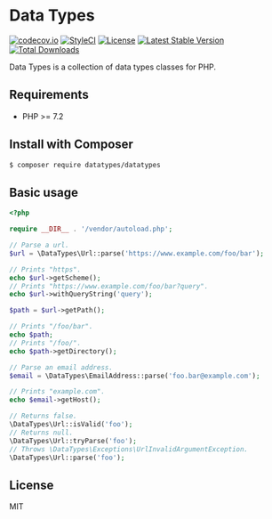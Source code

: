 # Data Types

[![codecov.io](https://codecov.io/gh/themichaelhall/datatypes/coverage.svg?branch=master)](https://codecov.io/gh/themichaelhall/datatypes?branch=master)
[![StyleCI](https://styleci.io/repos/60113501/shield?style=flat&branch=master)](https://styleci.io/repos/60113501)
[![License](https://poser.pugx.org/datatypes/datatypes/license)](https://packagist.org/packages/datatypes/datatypes)
[![Latest Stable Version](https://poser.pugx.org/datatypes/datatypes/v/stable)](https://packagist.org/packages/datatypes/datatypes)
[![Total Downloads](https://poser.pugx.org/datatypes/datatypes/downloads)](https://packagist.org/packages/datatypes/datatypes)

Data Types is a collection of data types classes for PHP.

## Requirements

- PHP >= 7.2

## Install with Composer

``` bash
$ composer require datatypes/datatypes
```

## Basic usage

```php
<?php

require __DIR__ . '/vendor/autoload.php';

// Parse a url.
$url = \DataTypes\Url::parse('https://www.example.com/foo/bar');

// Prints "https".
echo $url->getScheme();
// Prints "https://www.example.com/foo/bar?query".
echo $url->withQueryString('query');

$path = $url->getPath();

// Prints "/foo/bar".
echo $path;
// Prints "/foo/".
echo $path->getDirectory();

// Parse an email address.
$email = \DataTypes\EmailAddress::parse('foo.bar@example.com');

// Prints "example.com".
echo $email->getHost();

// Returns false.
\DataTypes\Url::isValid('foo');
// Returns null.
\DataTypes\Url::tryParse('foo');
// Throws \DataTypes\Exceptions\UrlInvalidArgumentException.
\DataTypes\Url::parse('foo');
```

## License

MIT